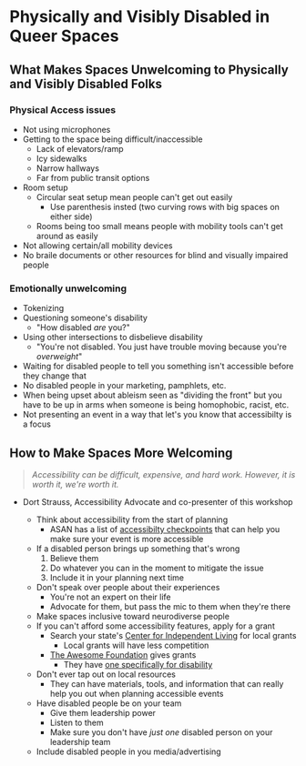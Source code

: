# Physically and Visibly Disabled in Queer Spaces #

## What Makes Spaces Unwelcoming to Physically and Visibly Disabled Folks ##
### Physical Access issues ###
  * Not using microphones
  * Getting to the space being difficult/inaccessible
    * Lack of elevators/ramp
    * Icy sidewalks
    * Narrow hallways
    * Far from public transit options
  * Room setup
    * Circular seat setup mean people can't get out easily
      * Use parenthesis insted (two curving rows with big spaces on either side)
    * Rooms being too small means people with mobility tools can't get around as easily
  * Not allowing certain/all mobility devices
  * No braile documents or other resources for blind and visually impaired people
### Emotionally unwelcoming ###
  * Tokenizing
  * Questioning someone's disability
    * "How disabled _are_ you?"
  * Using other intersections to disbelieve disability
    * "You're not disabled. You just have trouble moving because you're _overweight_"
  * Waiting for disabled people to tell you something isn't accessible before they change that
  * No disabled people in your marketing, pamphlets, etc.
  * When being upset about ableism seen as "dividing the front" but you have to be up in arms when someone is being homophobic, racist, etc.
  * Not presenting an event in a way that let's you know that accessibilty is a focus

## How to Make Spaces More Welcoming ##

> _Accessibility can be difficult, expensive, and hard work. However, it is worth it, we're worth it._
- Dort Strauss, Accessibility Advocate and co-presenter of this workshop

  * Think about accessibility from the start of planning
    * ASAN has a list of [accessibilty checkpoints](https://issuu.com/autselfadvocacy/docs/accessible-event-planning) that can help you make sure your event is more accessible
  * If a disabled person brings up something that's wrong
    1. Believe them
    2. Do whatever you can in the moment to mitigate the issue
    3. Include it in your planning next time
  * Don't speak over people about their experiences
    * You're not an expert on their life
    * Advocate for them, but pass the mic to them when they're there
  * Make spaces inclusive toward neurodiverse people
  * If you can't afford some accessibility features, apply for a grant
    * Search your state's [Center for Independent Living](https://acl.gov/programs/aging-and-disability-networks/centers-independent-living) for local grants
      * Local grants will have less competition
    * [The Awesome Foundation](https://www.awesomefoundation.org/en) gives grants
      * They have [one specifically for disability](https://www.awesomefoundation.org/en/chapters/disability)
  * Don't ever tap out on local resources
    * They can have materials, tools, and information that can really help you out when planning accessible events
  * Have disabled people be on your team
    * Give them leadership power
    * Listen to them
    * Make sure you don't have _just one_ disabled person on your leadership team
  * Include disabled people in you media/advertising
